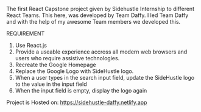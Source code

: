 The first React Capstone project given by Sidehustle Internship to different React Teams.
This here, was developed by Team Daffy.
I led Team Daffy and with the help of my awesome Team members we developed this.
 
 REQUIREMENT
 1. Use React.js
 2. Provide a useable experience accross all modern web browsers and users who require assistive technologies.
 3. Recreate the Google Homepage
 4. Replace the Google Logo with SideHustle logo.
 5. When a user types in the search input field, update the SideHustle logo to the value in the input field
 6. When the input field is empty, display the logo again
 
 Project is Hosted on: https://sidehustle-daffy.netlify.app
